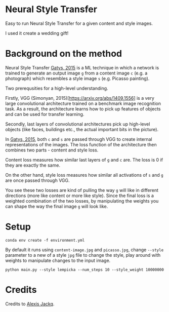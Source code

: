 # Neural Style Transfer

Easy to run Neural Style Transfer for a given content and style images.

I used it create a wedding gift! 

# Background on the method

Neural Style Transfer [Gatys, 2015](https://arxiv.org/pdf/1508.06576.pdf) is a ML technique in which a network is trained to generate an output image `g` from a content image `c` (e.g. a photograph) which resembles a style image `s` (e.g. Picasso painting). 

Two prerequsities for a high-level understanding.

Firstly, VGG (Simonyan, 2015)[https://arxiv.org/abs/1409.1556] is a very large convolutional architecture trained on a benchmark image recognition task. As a result, the architecture learns how to pick up features of objects and can be used for transfer learning.

Secondly, last layers of convolutional architectures pick up high-level objects (like faces, buildings etc., the actual important bits in the picture). 

In [Gatys, 2015](https://arxiv.org/pdf/1508.06576.pdf), both `c` and `s` are passed through VGG to create internal representations of the images. The loss function of the architecture then combines two parts - content and style loss. 

Content loss measures how similar last layers of `g` and `c` are. The loss is 0 if they are exactly the same. 

On the other hand, style loss measures how similar all activations of `s` and `g` are once passed through VGG. 

You see these two losses are kind of pulling the way `g` will like in different directions (more like content or more like style). Since the final loss is a weighted combination of the two losses, by manipulating the weights you can shape the way the final image `g` will look like.

# Setup

```
conda env create -f environment.yml
```

By default it runs using `content-image.jpg` and `picasso.jpg`, change `--style` parameter to a new of a style `jpg` file to change the style, play around with weights to manipulate changes to the input image.

```
python main.py --style lempicka --num_steps 10 --style_weight 10000000
```

# Credits

Credits to [Alexis Jackq](https://pytorch.org/tutorials/advanced/neural_style_tutorial.html).
